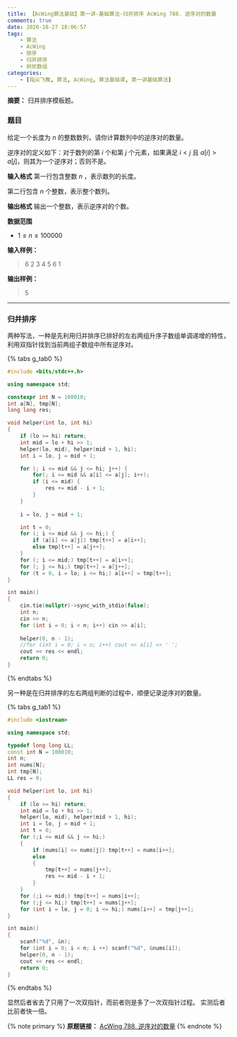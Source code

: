 ```yaml
---
title: 【AcWing算法基础】第一讲-基础算法-归并排序 AcWing 788. 逆序对的数量
comments: true
date: 2020-10-27 18:06:57
tags:
    - 算法
    - AcWing
    - 排序 
    - 归并排序
    - 树状数组
categories:
    - [指尖飞舞, 算法, AcWing, 算法基础课, 第一讲基础算法]
---
```

__摘要：__
归并排序模板题。
<!--more-->

### 题目
给定一个长度为 $n$ 的整数数列，请你计算数列中的逆序对的数量。

逆序对的定义如下：对于数列的第 $i$ 个和第 $j$ 个元素，如果满足 $i < j$ 且 $a[i] > a[j]$，则其为一个逆序对；否则不是。

__输入格式__
第一行包含整数 $n$ ，表示数列的长度。

第二行包含 $n$ 个整数，表示整个数列。

__输出格式__
输出一个整数，表示逆序对的个数。

__数据范围__
+ $1≤n≤100000$

__输入样例：__
> 6
> 2 3 4 5 6 1

__输出样例：__
> 5

___

### 归并排序

两种写法，一种是先利用归并排序已排好的左右两组升序子数组单调递增的特性，利用双指针找到当前两组子数组中所有逆序对。

{% tabs g_tab0 %}
<!-- tab C++ -->
```c++
#include <bits/stdc++.h>

using namespace std;

constexpr int N = 100010;
int a[N], tmp[N];
long long res;

void helper(int lo, int hi)
{
    if (lo >= hi) return;
    int mid = lo + hi >> 1;
    helper(lo, mid), helper(mid + 1, hi);
    int i = lo, j = mid + 1;

    for (; i <= mid && j <= hi; j++) {
        for(; i <= mid && a[i] <= a[j]; i++);
        if (i <= mid) {
            res += mid - i + 1;
        }
    }
    
    i = lo, j = mid + 1;

    int t = 0;
    for (; i <= mid && j <= hi;) {
        if (a[i] <= a[j]) tmp[t++] = a[i++];
        else tmp[t++] = a[j++];
    }
    for (; i <= mid;) tmp[t++] = a[i++];
    for (; j <= hi;) tmp[t++] = a[j++];
    for (t = 0, i = lo; i <= hi;) a[i++] = tmp[t++];
}

int main()
{
    cin.tie(nullptr)->sync_with_stdio(false);
    int n;
    cin >> n;
    for (int i = 0; i < n; i++) cin >> a[i];
    
    helper(0, n - 1);
    //for (int i = 0; i < n; i++) cout << a[i] << ' ';
    cout << res << endl;
    return 0;
}
```
<!-- endtab -->
{% endtabs %}

另一种是在归并排序的左右两组判断的过程中，顺便记录逆序对的数量。

{% tabs g_tab1 %}
<!-- tab C++ -->
```C++
#include <iostream>

using namespace std;

typedef long long LL;
const int N = 100010;
int n;
int nums[N];
int tmp[N];
LL res = 0;

void helper(int lo, int hi)
{
    if (lo >= hi) return;
    int mid = lo + hi >> 1;
    helper(lo, mid), helper(mid + 1, hi);
    int i = lo, j = mid + 1;
    int t = 0;
    for (;i <= mid && j <= hi;) 
    {
        if (nums[i] <= nums[j]) tmp[t++] = nums[i++];
        else 
        {
            tmp[t++] = nums[j++];
            res += mid - i + 1;
        }
    }
    for (;i <= mid;) tmp[t++] = nums[i++];
    for (;j <= hi;) tmp[t++] = nums[j++];
    for (int i = lo, j = 0; i <= hi;) nums[i++] = tmp[j++];
}

int main()
{
    scanf("%d", &n);
    for (int i = 0; i < n; i ++) scanf("%d", &nums[i]);
    helper(0, n - 1);
    cout << res << endl;
    return 0;
}
```
<!-- endtab -->
{% endtabs %}

显然后者省去了只用了一次双指针，而前者则是多了一次双指针过程。
实测后者比前者快一倍。

{% note primary %}
__原题链接：__ [AcWing 788. 逆序对的数量](https://www.acwing.com/problem/content/790/)
{% endnote %}